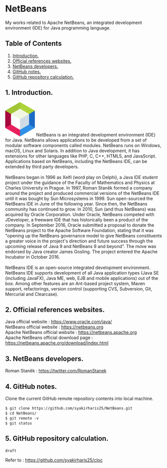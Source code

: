 # NetBeans
My works related to Apache NetBeans, an integrated development environment (IDE) for Java programming language.

## Table of Contents
1. [Introduction.](#introduction)
2. [Official references websites.](#references)
3. [NetBeans developers.](#javadevelopers)
4. [GitHub notes.](#github)
5. [GitHub repository calculation.](#calculation)

<a name="introduction"></a>
## 1. Introduction.
<img src="apache-netbeans.svg" height="110">
NetBeans is an integrated development environment (IDE) for Java. NetBeans allows applications to be developed from a set of modular software components called modules. NetBeans runs on Windows, macOS, Linux and Solaris. In addition to Java development, it has extensions for other languages like PHP, C, C++, HTML5, and JavaScript. Applications based on NetBeans, including the NetBeans IDE, can be extended by third party developers.
<br /><br />
NetBeans began in 1996 as Xelfi (word play on Delphi), a Java IDE student project under the guidance of the Faculty of Mathematics and Physics at Charles University in Prague. In 1997, Roman Staněk formed a company around the project and produced commercial versions of the NetBeans IDE until it was bought by Sun Microsystems in 1999. Sun open-sourced the NetBeans IDE in June of the following year. Since then, the NetBeans community has continued to grow. In 2010, Sun (and thus NetBeans) was acquired by Oracle Corporation. Under Oracle, NetBeans competed with JDeveloper, a freeware IDE that has historically been a product of the company. In September 2016, Oracle submitted a proposal to donate the NetBeans project to the Apache Software Foundation, stating that it was "opening up the NetBeans governance model to give NetBeans constituents a greater voice in the project's direction and future success through the upcoming release of Java 9 and NetBeans 9 and beyond". The move was endorsed by Java creator James Gosling. The project entered the Apache Incubator in October 2016.
<br /><br />
NetBeans IDE is an open-source integrated development environment. NetBeans IDE supports development of all Java application types (Java SE (including JavaFX), Java ME, web, EJB and mobile applications) out of the box. Among other features are an Ant-based project system, Maven support, refactorings, version control (supporting CVS, Subversion, Git, Mercurial and Clearcase).

<a name="references"></a>
## 2. Official references websites. <br />
Java official website : https://www.oracle.com/java/ <br />
NetBeans official website : https://netbeans.org <br />
Apache NetBeans official website : https://netbeans.apache.org <br />
Apache NetBeans official download page : https://netbeans.apache.org/download/index.html <br />

<a name="javadevelopers"></a>
## 3. NetBeans developers.
Roman Staněk : https://twitter.com/RomanStanek <br />

<a name="github"></a>
## 4. GitHub notes.
Clone the current GitHub remote repository contents into local machine.
```
$ git clone https://github.com/syakirharis25/NetBeans.git
$ cd NetBeans/
$ git remote -v
$ git status
```

<a name="calculation"></a>
## 5. GitHub repository calculation.
```
draft
```
Refer to : https://github.com/syakirharis25/cloc
